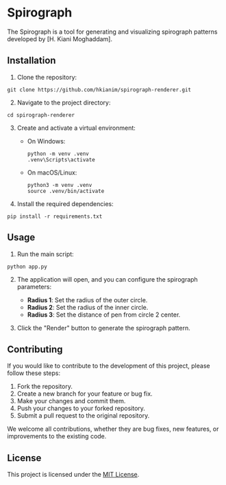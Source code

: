 
# Spirograph

The Spirograph is a tool for generating and visualizing spirograph patterns developed by [H. Kiani Moghaddam].

## Installation

1. Clone the repository:

```
git clone https://github.com/hkianim/spirograph-renderer.git
```

2. Navigate to the project directory:

```
cd spirograph-renderer
```

3. Create and activate a virtual environment:

   - On Windows:
     ```
     python -m venv .venv
     .venv\Scripts\activate
     ```
   - On macOS/Linux:
     ```
     python3 -m venv .venv
     source .venv/bin/activate
     ```

4. Install the required dependencies:

```
pip install -r requirements.txt
```

## Usage

1. Run the main script:

```
python app.py
```

2. The application will open, and you can configure the spirograph parameters:
   - **Radius 1**: Set the radius of the outer circle.
   - **Radius 2**: Set the radius of the inner circle.
   - **Radius 3**: Set the distance of pen from circle 2 center.

3. Click the "Render" button to generate the spirograph pattern.

## Contributing

If you would like to contribute to the development of this project, please follow these steps:

1. Fork the repository.
2. Create a new branch for your feature or bug fix.
3. Make your changes and commit them.
4. Push your changes to your forked repository.
5. Submit a pull request to the original repository.

We welcome all contributions, whether they are bug fixes, new features, or improvements to the existing code.

## License

This project is licensed under the [MIT License](LICENSE).
